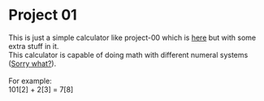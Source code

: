 # Project 01

This is just a simple calculator like project-00 which is [here](https://github.com/boiiterra/little-calc)
but with some extra stuff in it. \
This calculator is capable of doing math with different numeral systems ([Sorry what?](https://en.wikipedia.org/wiki/Numeral_system)).\
\
For example: \
101[2] + 2[3] = 7[8]
